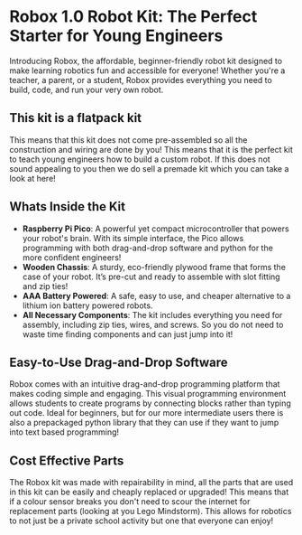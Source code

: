 # Robox 1.0 Robot Kit: The Perfect Starter for Young Engineers  
Introducing Robox, the affordable, beginner-friendly robot kit designed to make learning robotics fun and accessible for everyone! Whether you're a teacher, a parent, or a student, Robox provides everything you need to build, code, and run your very own robot.<br>
## This kit is a flatpack kit
This means that this kit does not come pre-assembled so all the construction and wiring are done by you! This means that it is the perfect kit to teach young engineers how to build a custom robot. If this does not sound appealing to you then we do sell a premade kit which you can take a look at here!
## Whats Inside the Kit
- **Raspberry Pi Pico**: A powerful yet compact microcontroller that powers your robot's brain. With its simple interface, the Pico allows programming with both drag-and-drop software and python for the more confident engineers! 
- **Wooden Chassis**: A sturdy, eco-friendly plywood frame that forms the case of your robot. It’s pre-cut and ready to assemble with slot fitting and zip ties!
- **AAA Battery Powered**: A safe, easy to use, and cheaper alternative to a lithium ion battery powered robots.
- **All Necessary Components**: The kit includes everything you need for assembly, including zip ties, wires, and screws. So you do not need to waste time finding components and can just jump into it! 
## Easy-to-Use Drag-and-Drop Software
Robox comes with an intuitive drag-and-drop programming platform that makes coding simple and engaging. This visual programming environment allows students to create programs by connecting blocks rather than typing out code. Ideal for beginners, but for our more intermediate users there is also a prepackaged python library that they can use if they want to jump into text based programming! 
## Cost Effective Parts 
The Robox kit was made with repairability in mind, all the parts that are used in this kit can be easily and cheaply replaced or upgraded! This means that if a colour sensor breaks you don't need to scour the internet for replacement parts (looking at you Lego Mindstorm). This allows for robotics to not just be a private school activity but one that everyone can enjoy! 